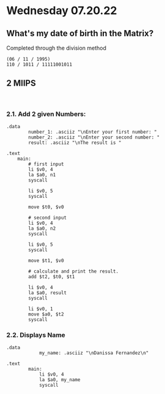 # Wednesday 07.20.22

## What's my date of birth in the Matrix?

Completed through the division method <br>
```
(06 / 11 / 1995)
110 / 1011 / 11111001011

```

## 2 MIIPS
<br>

### 2.1. Add 2 given Numbers: 

```assembly
.data
        number_1: .asciiz "\nEnter your first number: "
        number_2: .asciiz "\nEnter your second number: "
        result: .asciiz "\nThe result is "

.text
    main:
        # first input
        li $v0, 4
        la $a0, n1
        syscall

        li $v0, 5
        syscall

        move $t0, $v0
        
        # second input
        li $v0, 4
        la $a0, n2
        syscall
        
        li $v0, 5
        syscall
        
        move $t1, $v0
        
        # calculate and print the result.     
        add $t2, $t0, $t1

        li $v0, 4
        la $a0, result
        syscall

        li $v0, 1
        move $a0, $t2
        syscall
```

### 2.2. Displays Name 

```assembly
.data
            my_name: .asciiz "\nDanissa Fernandez\n"

.text
        main:
            li $v0, 4
            la $a0, my_name
            syscall
```